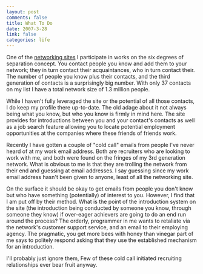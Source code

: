 ```yaml
--- 
layout: post
comments: false
title: What To Do
date: 2007-3-28
link: false
categories: life
---
```

One of the <a href="http://linkedin.com" title="LinkedIn">networking sites</a> I participate in works on the six degrees of separation concept. You contact people you know and add them to your network; they in turn contact their acquaintances, who in turn contact their. The number of people you know plus their contacts, and the third generation of contacts is a surprisingly big number. With only 37 contacts on my list I have a total network size of 1.3 million people.

While I haven't fully leveraged the site or the potential of all those contacts, I do keep my profile there up-to-date. The old adage about it not always being what you know, but who you know is firmly in mind here. The site provides for introductions between you and your contact's contacts as well as a job search feature allowing you to locate potential employment opportunities at the companies where these friends of friends work.

Recently I have gotten a couple of "cold call" emails from people I've never heard of at my work email address. Both are recruiters who are looking to work with me, and both were found on the fringes of my 3rd generation network. What is obvious to me is that they are trolling the network from their end and guessing at email addresses. I say guessing since my work email address hasn't been given to anyone, least of all the networking site.

On the surface it should be okay to get emails from people you don't know but who have something (potentially) of interest to you. However, I find that I am put off by their method. What is the point of the introduction system on the site (the introduction being conducted by someone you know, through someone they know) if over-eager achievers are going to do an end run around the process? The orderly, programmer in me wants to retaliate via the network's customer support service, and an email to their employing agency. The pragmatic, you get more bees with honey than vinegar part of me says to politely respond asking that they use the established mechanism for an introduction.

I'll probably just ignore them, Few of these cold call initiated recruiting relationships ever bear fruit anyway.
